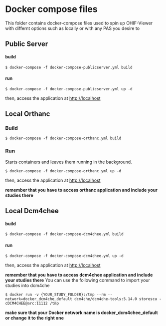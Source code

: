 # Docker compose files

This folder contains docker-compose files used to spin up OHIF-Viewer with
differnt options such as locally or with any PAS you desire to

## Public Server

#### build

`$ docker-compose -f docker-compose-publicserver.yml build`

#### run

`$ docker-compose -f docker-compose-publicserver.yml up -d`

then, access the application at [http://localhost](http://localhost)

## Local Orthanc

### Build

`$ docker-compose -f docker-compose-orthanc.yml build`

### Run

Starts containers and leaves them running in the background.

`$ docker-compose -f docker-compose-orthanc.yml up -d`

then, access the application at [http://localhost](http://localhost)

**remember that you have to access orthanc application and include your studies
there**

## Local Dcm4chee

#### build

`$ docker-compose -f docker-compose-dcm4chee.yml build`

#### run

`$ docker-compose -f docker-compose-dcm4chee.yml up -d`

then, access the application at [http://localhost](http://localhost)

**remember that you have to access dcm4chee application and include your studies
there** You can use the following command to import your studies into dcm4che

`$ docker run -v {YOUR_STUDY_FOLDER}:/tmp --rm --network=docker_dcm4che_default dcm4che/dcm4che-tools:5.14.0 storescu -cDCM4CHEE@arc:11112 /tmp`

**make sure that your Docker network name is docker_dcm4chee_default or change
it to the right one**
